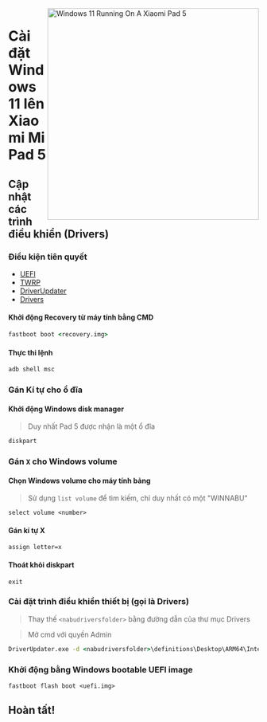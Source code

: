 <img align="right" src="https://raw.githubusercontent.com/erdilS/Port-Windows-11-Xiaomi-Pad-5/main/nabu.png" width="425" alt="Windows 11 Running On A Xiaomi Pad 5">


# Cài đặt Windows 11 lên Xiaomi Mi Pad 5

## Cập nhật các trình điều khiển (Drivers)

### Điều kiện tiên quyết

- [UEFI](../../../../releases/tag/1.0)
- [TWRP](../../../../releases/tag/1.0)
- [DriverUpdater](https://github.com/WOA-Project/DriverUpdater/releases/latest)
- [Drivers](https://github.com/map220v/MiPad5-Drivers)

#### Khởi động Recovery từ máy tính bằng CMD

```cmd
fastboot boot <recovery.img>
```

#### Thực thi lệnh

```cmd
adb shell msc
```

### Gán Kí tự cho ổ đĩa

#### Khởi động Windows disk manager

> Duy nhất Pad 5 được nhận là một ổ đĩa

```cmd
diskpart
```


### Gán `X` cho Windows volume

#### Chọn Windows volume cho máy tính bảng
> Sử dụng `list volume` để tìm kiếm, chỉ duy nhất có một "WINNABU"

```diskpart
select volume <number>
```

#### Gán kí tự X
```diskpart
assign letter=x
```

#### Thoát khỏi diskpart
```diskpart
exit
```


### Cài đặt trình điều khiển thiết bị (gọi là Drivers)

> Thay thế `<nabudriversfolder>` bằng đường dẫn của thư mục Drivers

> Mở cmd với quyền Admin


```cmd
DriverUpdater.exe -d <nabudriversfolder>\definitions\Desktop\ARM64\Internal\nabu.txt -r <nabudriversfolder> -p X:
```


### Khởi động bằng Windows bootable UEFI image

```
fastboot flash boot <uefi.img>
```

## Hoàn tất!
